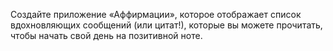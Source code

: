 Создайте приложение «Аффирмации», которое отображает список 
вдохновляющих сообщений (или цитат!), которые вы можете прочитать, чтобы 
начать свой день на позитивной ноте.  
